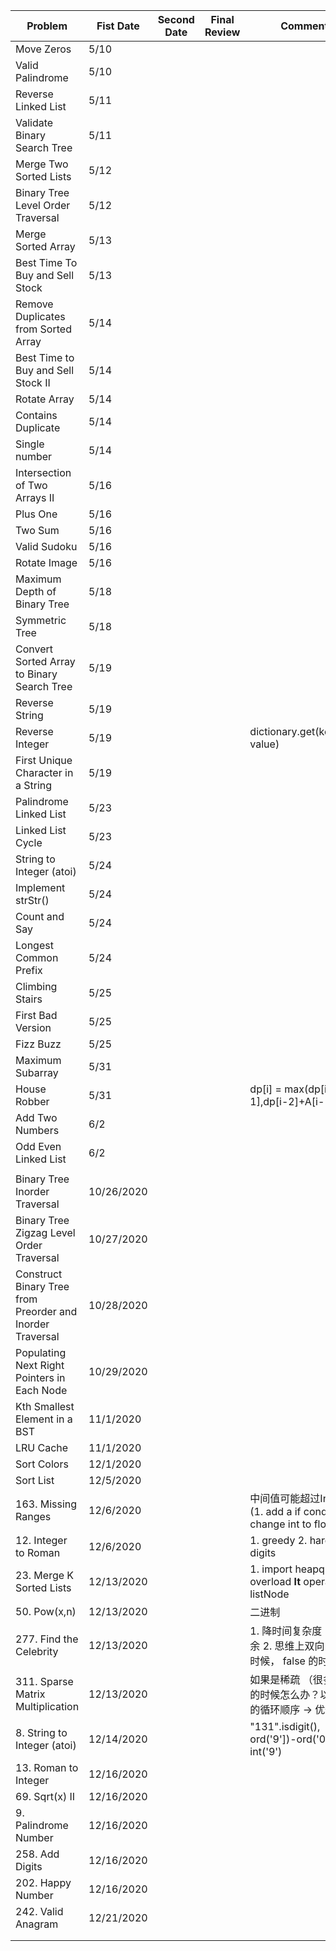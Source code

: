 | Problem                                                   | Fist Date  | Second Date | Final Review | Comments                                                                |
|-----------------------------------------------------------|------------|-------------|--------------|-------------------------------------------------------------------------|
| Move Zeros                                                | 5/10       |             |              |                                                                         |
| Valid Palindrome                                          | 5/10       |             |              |                                                                         |
| Reverse Linked List                                       | 5/11       |             |              |                                                                         |
| Validate Binary Search Tree                               | 5/11       |             |              |                                                                         |
| Merge Two Sorted Lists                                    | 5/12       |             |              |                                                                         |
| Binary Tree Level Order Traversal                         | 5/12       |             |              |                                                                         |
| Merge Sorted Array                                        | 5/13       |             |              |                                                                         |
| Best Time To Buy and Sell Stock                           | 5/13       |             |              |                                                                         |
| Remove Duplicates from Sorted Array                       | 5/14       |             |              |                                                                         |
| Best Time to Buy and Sell Stock II                        | 5/14       |             |              |                                                                         |
| Rotate Array                                              | 5/14       |             |              |                                                                         |
| Contains Duplicate                                        | 5/14       |             |              |                                                                         |
| Single number                                             | 5/14       |             |              |                                                                         |
| Intersection of Two Arrays II                             | 5/16       |             |              |                                                                         |
| Plus One                                                  | 5/16       |             |              |                                                                         |
| Two Sum                                                   | 5/16       |             |              |                                                                         |
| Valid Sudoku                                              | 5/16       |             |              |                                                                         |
| Rotate Image                                              | 5/16       |             |              |                                                                         |
| Maximum Depth of Binary Tree                              | 5/18       |             |              |                                                                         |
| Symmetric Tree                                            | 5/18       |             |              |                                                                         |
| Convert Sorted Array to Binary Search Tree                | 5/19       |             |              |                                                                         |
| Reverse String                                            | 5/19       |             |              |                                                                         |
| Reverse Integer                                           | 5/19       |             |              | dictionary.get(keyname, value)                                          |
| First Unique Character in a String                        | 5/19       |             |              |                                                                         |
| Palindrome Linked List                                    | 5/23       |             |              |                                                                         |
| Linked List Cycle                                         | 5/23       |             |              |                                                                         |
| String to Integer (atoi)                                  | 5/24       |             |              |                                                                         |
| Implement strStr()                                        | 5/24       |             |              |                                                                         |
| Count and Say                                             | 5/24       |             |              |                                                                         |
| Longest Common Prefix                                     | 5/24       |             |              |                                                                         |
| Climbing Stairs                                           | 5/25       |             |              |                                                                         |
| First Bad Version                                         | 5/25       |             |              |                                                                         |
| Fizz Buzz                                                 | 5/25       |             |              |                                                                         |
| Maximum Subarray                                          | 5/31       |             |              |                                                                         |
| House Robber                                              | 5/31       |             |              | dp[i] = max(dp[i-1],dp[i-2]+A[i-1])                                     |
| Add Two Numbers                                           | 6/2        |             |              |                                                                         |
| Odd Even Linked List                                      | 6/2        |             |              |                                                                         |
|                                                           |            |             |              |                                                                         |
| Binary Tree Inorder Traversal                             | 10/26/2020 |             |              |                                                                         |
| Binary Tree Zigzag Level Order Traversal                  | 10/27/2020 |             |              |                                                                         |
| Construct Binary Tree from Preorder and Inorder Traversal | 10/28/2020 |             |              |                                                                         |
| Populating Next Right Pointers in Each Node               | 10/29/2020 |             |              |                                                                         |
| Kth Smallest Element in a BST                             | 11/1/2020  |             |              |                                                                         |
| LRU Cache                                                 | 11/1/2020  |             |              |                                                                         |
| Sort Colors                                               | 12/1/2020  |             |              |                                                                         |
| Sort List                                                 | 12/5/2020  |             |              |                                                                         |
| 163. Missing Ranges                                       | 12/6/2020  |             |              | 中间值可能超过Int范围   (1. add a if condition 2. change int to float)  |
| 12. Integer to Roman                                      | 12/6/2020  |             |              | 1. greedy  2. hardcode digits                                           |
| 23. Merge K Sorted Lists                                  | 12/13/2020 |             |              | 1. import heapq  2. overload __lt__ operator for listNode               |
| 50. Pow(x,n)                                              | 12/13/2020 |             |              | 二进制                                                                  |
| 277. Find the Celebrity                                   | 12/13/2020 |             |              | 1. 降时间复杂度 --> 找冗余   2. 思维上双向： true 时候， false 的时候？ |
| 311. Sparse Matrix Multiplication                         | 12/13/2020 |             |              | 如果是稀疏 （很多 0 ）的时候怎么办？以什么样的循环顺序 -> 优化          |
| 8. String to Integer (atoi)                               | 12/14/2020 |             |              | "131".isdigit(),   ord('9'])-ord('0'), int('9')                         |
| 13. Roman to Integer                                      | 12/16/2020 |             |              |                                                                         |
| 69. Sqrt(x) II                                            | 12/16/2020 |             |              |                                                                         |
| 9. Palindrome Number                                      | 12/16/2020 |             |              |                                                                         |
| 258. Add Digits                                           | 12/16/2020 |             |              |                                                                         |
| 202. Happy Number                                         | 12/16/2020 |             |              |                                                                         |
| 242. Valid Anagram                                        | 12/21/2020 |             |              |                                                                         |
|                                                           |            |             |              |                                                                         |
|                                                           |            |             |              |                                                                         |
